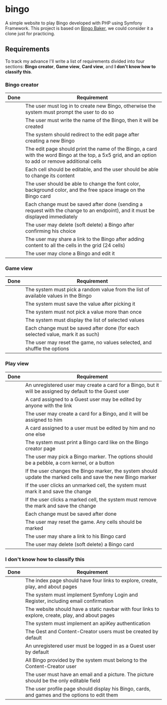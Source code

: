# bingo
A simple website to play Bingo developed with PHP using Symfony Framework. This project is based on [Bingo Baker](https://bingobaker.com), we could consider it a clone just for practicing.

## Requirements
To track my advance I'll write a list of requirements divided into four sections: **Bingo creator**, **Game view**, **Card view**, and **I don't know how to classify this**.

### Bingo creator
| Done | Requirement |
| ---- | ----------- |
|      | The user must log in to create new Bingo, otherwise the system must prompt the user to do so |
|      | The user must write the name of the Bingo, then it will be created |
|      | The system should redirect to the edit page after creating a new Bingo |
|      | The edit page should print the name of the Bingo, a card with the word Bingo at the top, a 5x5 grid, and an option to add or remove additional cells |
|      | Each cell should be editable, and the user should be able to change its content |
|      | The user should be able to change the font color, background color, and the free space image on the Bingo card |
|      | Each change must be saved after done (sending a request with the change to an endpoint), and it must be displayed immediately |
|      | The user may delete (soft delete) a Bingo after confirming his choice |
|      | The user may share a link to the Bingo after adding content to all the cells in the grid (24 cells) |
|      | The user may clone a Bingo and edit it |

### Game view
| Done | Requirement |
| ---- | ----------- |
|      | The system must pick a random value from the list of available values in the Bingo |
|      | The system must save the value after picking it |
|      | The system must not pick a value more than once |
|      | The system must display the list of selected values |
|      | Each change must be saved after done (for each selected value, mark it as such) |
|      | The user may reset the game, no values selected, and shuffle the options |

### Play view
| Done | Requirement |
| ---- | ----------- |
|      | An unregistered user may create a card for a Bingo, but it will be assigned by default to the Guest user |
|      | A card assigned to a Guest user may be edited by anyone with the link |
|      | The user may create a card for a Bingo, and it will be assigned to him |
|      | A card assigned to a user must be edited by him and no one else |
|      | The system must print a Bingo card like on the Bingo creator page |
|      | The user may pick a Bingo marker. The options should be a pebble, a corn kernel, or a button |
|      | If the user changes the Bingo marker, the system should update the marked cells and save the new Bingo marker |
|      | If the user clicks an unmarked cell, the system must mark it and save the change |
|      | If the user clicks a marked cell, the system must remove the mark and save the change |
|      | Each change must be saved after done |
|      | The user may reset the game. Any cells should be marked |
|      | The user may share a link to his Bingo card |
|      | The user may delete (soft delete) a Bingo card |

### I don't know how to classify this
| Done | Requirement |
| ---- | ----------- |
|      | The index page should have four links to explore, create, play, and about pages |
|      | The system must implement Symfony Login and Register, including email confirmation |
|      | The website should have a static navbar with four links to explore, create, play, and about pages |
|      | The system must implement an apiKey authentication |
|      | The Gest and Content-Creator users must be created by default |
|      | An unregistered user must be logged in as a Guest user by default |
|      | All Bingo provided by the system must belong to the Content-Creator user |
|      | The user must have an email and a picture. The picture should be the only editable field |
|      | The user profile page should display his Bingo, cards, and games and the options to edit them |
